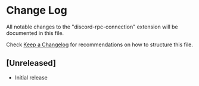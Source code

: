 # Change Log

All notable changes to the "discord-rpc-connection" extension will be documented in this file.

Check [Keep a Changelog](http://keepachangelog.com/) for recommendations on how to structure this file.

## [Unreleased]

- Initial release